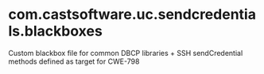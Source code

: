 # com.castsoftware.uc.sendcredentials.blackboxes
Custom blackbox file for common DBCP libraries + SSH sendCredential methods defined as target for CWE-798
